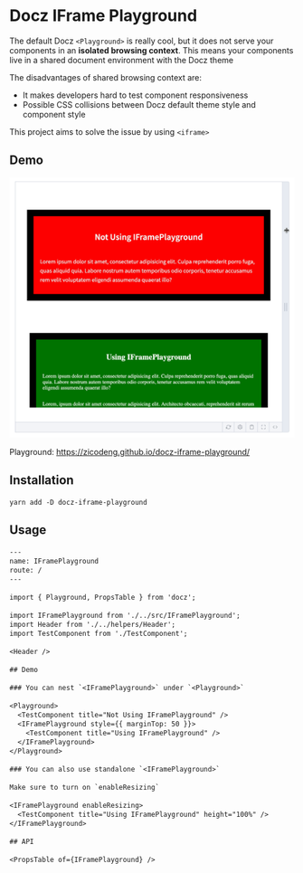 # Docz IFrame Playground

The default Docz `<Playground>` is really cool, but it does not serve your components in an **isolated browsing context**. This means your components live in a shared document environment with the Docz theme

The disadvantages of shared browsing context are:

- It makes developers hard to test component responsiveness
- Possible CSS collisions between Docz default theme style and component style

This project aims to solve the issue by using `<iframe>`

## Demo

<img src="demo.gif" width="600">

Playground: https://zicodeng.github.io/docz-iframe-playground/

## Installation

```shell
yarn add -D docz-iframe-playground
```

## Usage

```mdx
---
name: IFramePlayground
route: /
---

import { Playground, PropsTable } from 'docz';

import IFramePlayground from './../src/IFramePlayground';
import Header from './../helpers/Header';
import TestComponent from './TestComponent';

<Header />

## Demo

### You can nest `<IFramePlayground>` under `<Playground>`

<Playground>
  <TestComponent title="Not Using IFramePlayground" />
  <IFramePlayground style={{ marginTop: 50 }}>
    <TestComponent title="Using IFramePlayground" />
  </IFramePlayground>
</Playground>

### You can also use standalone `<IFramePlayground>`

Make sure to turn on `enableResizing`

<IFramePlayground enableResizing>
  <TestComponent title="Using IFramePlayground" height="100%" />
</IFramePlayground>

## API

<PropsTable of={IFramePlayground} />
```
